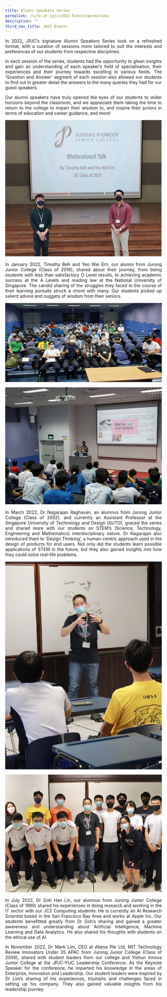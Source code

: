 ```yaml
---
title: Alumni Speakers Series
permalink: /life-at-jpjc/2022-Events/permalink/
description: ""
third_nav_title: 2022 Events
---
```

<div align="justify">
<p>In 2022, JPJC’s signature Alumni Speakers Series took on a refreshed format, with a curation of sessions more tailored to suit the interests and preferences of our students from respective disciplines.</p>

<p>In each session of the series, students had the opportunity to glean insights and gain an understanding of each speaker’s field of specialisation, their experiences and their journey towards excelling in various fields. The ‘Question and Answer’ segment of each session also allowed our students to find out in greater detail the answers to the many queries they had for our guest speakers.</p>

<p>Our alumni speakers have truly opened the eyes of our students to wider horizons beyond the classroom, and we appreciate them taking the time to return to the college to impart their wisdom to, and inspire their juniors in terms of education and career guidance, and more!</p>
</div>
<p>

<img src="/images/Life%20%40%20JPJC/2022%20Events/Alumni%20Speakers%20Series/Photo%201.jpg">

<figcaption align="justify">
In January 2022, Timothy Beh and Yeo Wei Ern, our alumni from Jurong Junior College (Class of 2016), shared about their journey, from being students with less than satisfactory O Level results, to achieving academic success at the A Levels and reading law at the National University of Singapore. The candid sharing of the struggles they faced in the course of their learning pursuits struck a chord with many. Our students picked up salient advice and nuggets of wisdom from their seniors.
<p>	
<p>	
</figcaption>	


<img src="/images/Life%20%40%20JPJC/2022%20Events/Alumni%20Speakers%20Series/Photo%202.jpg">
<p>
<img src="/images/Life%20%40%20JPJC/2022%20Events/Alumni%20Speakers%20Series/Photo%203.jpg">	

<figcaption align="justify">	
In March 2022, Dr Nagarajan Raghavan, an alumnus from Jurong Junior College (Class of 2002), and currently an Assistant Professor at the Singapore University of Technology and Design (SUTD), graced the series and shared more with our students on STEM’s (Science, Technology, Engineering and Mathematics) interdisciplinary nature. Dr Nagarajan also introduced them to ‘Design Thinking’, a human-centric approach used in the design of products for end users. Not only did the students learn possible applications of STEM in the future, but they also gained insights into how they could solve real-life problems.

</figcaption>
<p>
<img src="/images/Life%20%40%20JPJC/2022%20Events/Alumni%20Speakers%20Series/Photo%204.jpg">
<p>
<img src="/images/Life%20%40%20JPJC/2022%20Events/Alumni%20Speakers%20Series/Photo%205.jpg">

<figcaption align="justify">	
In July 2022, Dr Goh Han Lin, our alumnus from Jurong Junior College (Class of 1999) shared his experiences in doing research and working in the IT sector with our JC2 Computing students. He is currently an AI Research Scientist based in the San Francisco Bay Area and works at Apple Inc. Our students benefitted greatly from Dr Goh’s sharing and gained a greater awareness and understanding about Artificial Intelligence, Machine Learning and Data Analytics. He also shared his thoughts with students on the ethical use of AI.
</figcaption>	

<p align="justify">	
In November 2022, Dr Mark Lim, CEO at Aliena Pte Ltd, MIT Technology Review Innovators Under 35 APAC from Jurong Junior College (Class of 2006), shared with student leaders from our college and Yishun Innova Junior College at the JPJC-YIJC Leadership Conference. As the Keynote Speaker for the conference, he imparted his knowledge in the areas of Enterprise, Innovation and Leadership. Our student leaders were inspired by Dr Lim’s sharing of his experiences, triumphs and challenges faced in setting up his company. They also gained valuable insights from his leadership journey. </div>
	